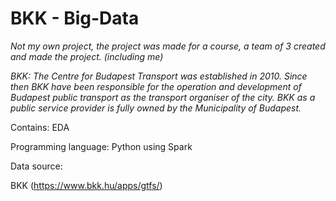 # BKK - Big-Data

*Not my own project, the project was made for a course, a team of 3 created and made the project. (including me)*

*BKK: The Centre for Budapest Transport was established in 2010. Since then BKK have been responsible for the operation and development of Budapest public transport as the transport organiser of the city. BKK as a public service provider is fully owned by the Municipality of Budapest.*

Contains: EDA

Programming language: Python using Spark

Data source:

BKK (https://www.bkk.hu/apps/gtfs/)
